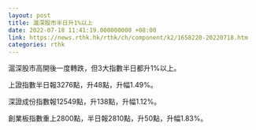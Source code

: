```yaml
---
layout: post
title: 滬深股市半日升1%以上
date: 2022-07-18 11:41:19.000000000 +08:00
link: https://news.rthk.hk/rthk/ch/component/k2/1658220-20220718.htm
categories: rthk
---
```


滬深股市高開後一度轉跌，但3大指數半日都升1%以上。

上證指數半日報3276點，升48點，升幅1.49%。

深證成份指數報12549點，升138點，升幅1.12%。

創業板指數重上2800點，半日報2810點，升50點，升幅1.83%。

